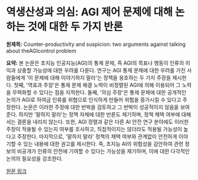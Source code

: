 # 역생산성과 의심: AGI 제어 문제에 대해 논하는 것에 대한 두 가지 반론

**원제목:** Counter-productivity and suspicion: two arguments against talking about theAGIcontrol problem

**요약:** 본 논문은 초지능 인공지능(AGI)의 통제 문제, 즉 AGI의 목표나 행동이 인류의 이익과 상충할 가능성에 대한 우려를 다룬다.  연구는 AGI 통제 문제에 대한 우려를 가진 사람들에게 '이 문제에 대해 이야기하지 말라'는 정책을 옹호하는 두 가지 주장을 제시한다. 첫째, '역효과 주장'은 통제 문제 해결 노력이 비정렬된 AGI에 의해 이용되어 그 노력을 무력화할 수 있다는 점을 지적한다. 둘째, '의심 주장'은 통제 문제에 대한 공개적인 논의가 AGI로 하여금 인류를 위협으로 인식하게 만들어 위험을 증가시킬 수 있다고 주장한다.  논문은 이러한 주장에 대한 반박을 검토하고 그 반박이 성공적이지 않음을 보여준다.  하지만 '말하지 말라'는 정책 자체에 대한 반론도 제기하며, 정책 채택 여부에 대해서는 결론을 내리지 않는다.  또한, AGI 정렬과 같은 다른 AI 안전 연구 분야에도 이러한 주장이 적용될 수 있는지 여부를 조사하고, 직접적이지는 않더라도 적용될 가능성이 높다고 주장한다. 마지막으로, '말하지 말라' 정책의 채택 여부와 관계없이 안전하게 이야기할 수 있는 내용에 대한 권고를 제시한다.  즉, 초지능 AI의 위험성을 감안하여 관련 정보의 비공개가 인류의 안전에 기여할 수 있다는 가능성을 제기하며, 이에 대한 다각적인 논의의 필요성을 강조한다.

[원문 링크](https://link.springer.com/article/10.1007/s11098-025-02379-9)
